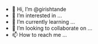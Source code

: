 - 👋 Hi, I’m @girishtande
- 👀 I’m interested in ...
- 🌱 I’m currently learning ...
- 💞️ I’m looking to collaborate on ...
- 📫 How to reach me ...

<!---
girishtande/girishtande is a ✨ special ✨ repository because its `README.md` (this file) appears on your GitHub profile.
You can click the Preview link to take a look at your changes.
--->
